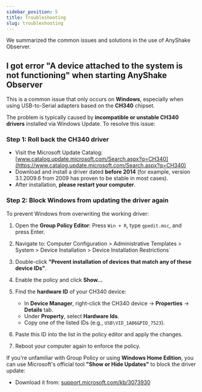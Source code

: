 ```yaml
---
sidebar_position: 5
title: Troubleshooting
slug: troubleshooting
---
```


We summarized the common issues and solutions in the use of AnyShake Observer.

## I got error "A device attached to the system is not functioning" when starting AnyShake Observer

This is a common issue that only occurs on **Windows**, especially when using USB-to-Serial adapters based on the **CH340** chipset.

The problem is typically caused by **incompatible or unstable CH340 drivers** installed via Windows Update. To resolve this issue:

### Step 1: Roll back the CH340 driver

- Visit the Microsoft Update Catalog: [www.catalog.update.microsoft.com/Search.aspx?q=CH340](https://www.catalog.update.microsoft.com/Search.aspx?q=CH340)
- Download and install a driver dated **before 2014** (for example, version 3.1.2009.6 from 2009 has proven to be stable in most cases).
- After installation, **please restart your computer**.

### Step 2: Block Windows from updating the driver again

To prevent Windows from overwriting the working driver:

1. Open the **Group Policy Editor**: Press `Win + R`, type `gpedit.msc`, and press Enter.
2. Navigate to: Computer Configuration > Administrative Templates > System > Device Installation > Device Installation Restrictions`
3. Double-click **"Prevent installation of devices that match any of these device IDs"**.
4. Enable the policy and click **Show\...**
5. Find the **hardware ID** of your CH340 device:

    - In **Device Manager**, right-click the CH340 device → **Properties** → **Details** tab.
    - Under **Property**, select **Hardware Ids**.
    - Copy one of the listed IDs (e.g., `USB\VID_1A86&PID_7523`).

6. Paste this ID into the list in the policy editor and apply the changes.
7. Reboot your computer again to enforce the policy.

If you're unfamiliar with Group Policy or using **Windows Home Edition**, you can use Microsoft's official tool **"Show or Hide Updates"** to block the driver update:

- Download it from: [support.microsoft.com/kb/3073930](https://support.microsoft.com/kb/3073930)
